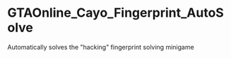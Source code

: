 # GTAOnline_Cayo_Fingerprint_AutoSolve
Automatically solves the "hacking" fingerprint solving minigame
